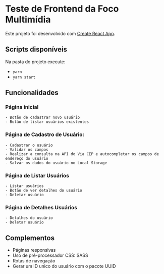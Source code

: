 # Teste de Frontend da Foco Multimídia

Este projeto foi desenvolvido com [Create React App](https://github.com/facebook/create-react-app).

## Scripts disponíveis

Na pasta do projeto execute:

- `yarn`
- `yarn start`

## Funcionalidades

### Página inicial

    - Botão de cadastrar novo usuário
    - Botão de listar usuários existentes

### Página de Cadastro de Usuário:

    - Cadastrar o usuário
    - Validar os campos
    - Realizar a consulta na API do Via CEP e autocompletar os campos de endereço do usuário
    - Salvar os dados do usuário no Local Storage

### Página de Listar Usuários

    - Listar usuários
    - Botão de ver detalhes do usuário
    - Deletar usuário

### Página de Detalhes Usuários

    - Detalhes do usuário
    - Deletar usuário

## Complementos

- Páginas responsivas
- Uso de pré-processador CSS: SASS
- Rotas de navegação
- Gerar um ID unico do usuário com o pacote UUID
